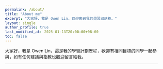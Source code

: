 ```yaml
---
permalink: /about/
title: "About me"
excerpt: "大家好，我是 Owen Lin，歡迎來到我的學習部落格。"
layout: single
author_profile: true
last_modified_at: 2025-01-13T20:00:00+08:00
toc: false
---
```


大家好，我是 Owen Lin，這是我的學習計劃歷程，歡迎有相同目標的同學一起參與，如有任何建議與指教也觀迎留言給我。

---



